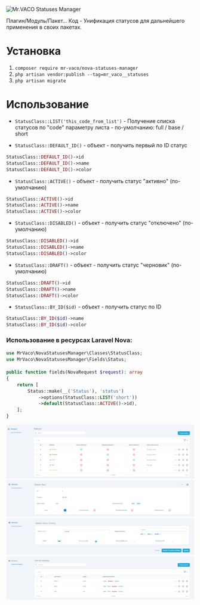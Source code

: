 ![Mr.VACO Statuses Manager](https://preview.dragon-code.pro/Mr.VACO/Statuses%20Manager.svg?pretty-title=0&github%5Brepository%5D=MrVACO%2FNovaStatusesManager&mode=auto)

Плагин/Модуль/Пакет... Код - Унификация статусов для дальнейшего применения в своих пакетах.

# Установка

1. ```composer require mr-vaco/nova-statuses-manager```
2. ```php artisan vendor:publish --tag=mr_vaco__statuses```
3. ```php artisan migrate```

# Использование

- ```StatusClass::LIST('this_code_from_list')``` - Получение списка статусов по "code" параметру листа - по-умолчанию: full / base / short

- ```StatusClass::DEFAULT_ID()``` - объект - получить первый по ID статус

```php
StatusClass::DEFAULT_ID()->id
StatusClass::DEFAULT_ID()->name
StatusClass::DEFAULT_ID()->color
```

- ```StatusClass::ACTIVE()``` - объект - получить статус "активно" (по-умолчанию)

```php
StatusClass::ACTIVE()->id
StatusClass::ACTIVE()->name
StatusClass::ACTIVE()->color
```

- ```StatusClass::DISABLED()``` - объект - получить статус "отключено" (по-умолчанию)

```php
StatusClass::DISABLED()->id
StatusClass::DISABLED()->name
StatusClass::DISABLED()->color
```

- ```StatusClass::DRAFT()``` - объект - получить статус "черновик" (по-умолчанию)

```php
StatusClass::DRAFT()->id
StatusClass::DRAFT()->name
StatusClass::DRAFT()->color
```

- ```StatusClass::BY_ID($id)``` - объект - получить статус по ID

```php
StatusClass::BY_ID($id)->name
StatusClass::BY_ID($id)->color
```

### Использование в ресурсах Laravel Nova:

```php
use MrVaco\NovaStatusesManager\Classes\StatusClass;
use MrVaco\NovaStatusesManager\Fields\Status;

public function fields(NovaRequest $request): array
{
    return [
        Status::make(__('Status'), 'status')
            ->options(StatusClass::LIST('short'))
            ->default(StatusClass::ACTIVE()->id),
    ];
}
```

![Statuses Index](screenshots/statuses-index.png)
![Statuses Detail](screenshots/statuses-detail.png)
![Statuses Form](screenshots/statuses-form.png)
![Statuses List Index](screenshots/statuses-list-index.png)
